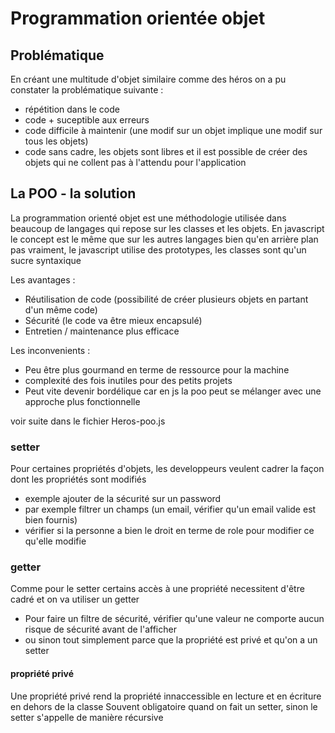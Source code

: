 # Programmation orientée objet

## Problématique

En créant une multitude d'objet similaire comme des héros on a pu constater la problématique suivante :

- répétition dans le code
- code + suceptible aux erreurs
- code difficile à maintenir (une modif sur un objet implique une modif sur tous les objets)
- code sans cadre, les objets sont libres et il est possible de créer des objets qui ne collent pas à l'attendu pour l'application

## La POO - la solution

La programmation orienté objet est une méthodologie utilisée dans beaucoup de langages qui repose sur les classes et les objets.
En javascript le concept est le même que sur les autres langages bien qu'en arrière plan pas vraiment, le javascript utilise des prototypes, les classes sont qu'un sucre syntaxique

Les avantages :

- Réutilisation de code (possibilité de créer plusieurs objets en partant d'un même code)
- Sécurité (le code va être mieux encapsulé)
- Entretien / maintenance plus efficace

Les inconvenients :

- Peu être plus gourmand en terme de ressource pour la machine
- complexité des fois inutiles pour des petits projets
- Peut vite devenir bordélique car en js la poo peut se mélanger avec une approche plus fonctionnelle

voir suite dans le fichier Heros-poo.js

### setter

Pour certaines propriétés d'objets, les developpeurs veulent cadrer la façon dont les propriétés sont modifiés

- exemple ajouter de la sécurité sur un password
- par exemple filtrer un champs (un email, vérifier qu'un email valide est bien fournis)
- vérifier si la personne a bien le droit en terme de role pour modifier ce qu'elle modifie

### getter

Comme pour le setter certains accès à une propriété necessitent d'être cadré et on va utiliser un getter

- Pour faire un filtre de sécurité, vérifier qu'une valeur ne comporte aucun risque de sécurité avant de l'afficher
- ou sinon tout simplement parce que la propriété est privé et qu'on a un setter

#### propriété privé

Une propriété privé rend la propriété innaccessible en lecture et en écriture en dehors de la classe
Souvent obligatoire quand on fait un setter, sinon le setter s'appelle de manière récursive
